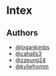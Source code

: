 # Intex
## Authors

-   [@logankimbs](https://github.com/logankimbs)
-   [@cahalls3](https://github.com/cahalls3)
-   [@zzeung24](https://github.com/zzeung24)
-   [@kyliefromm](https://github.com/kyliefromm)